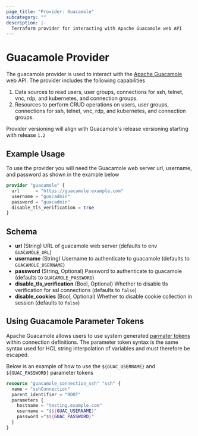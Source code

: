 ```yaml
---
page_title: "Provider: Guacamole"
subcategory: ""
description: |-
  Terraform provider for interacting with Apache Guacamole web API
---
```


# Guacamole Provider


The guacamole provider is used to interact with the [Apache Guacamole](https://guacamole.apache.org/) web API.  The provider includes the following capabilities

1. Data sources to read users, user groups, connections for ssh, telnet, vnc, rdp, and kubernetes, and connection groups.
2. Resources to perform CRUD operations on users, user groups, connections for ssh, telnet, vnc, rdp, and kubernetes, and connection groups.

Provider versioning will align with Guacamole's release versioning starting with release `1.2`

## Example Usage

To use the provider you will need the Guacamole web server url, username, and password as shown in the example below

```terraform
provider "guacamole" {
  url      = "https://guacamole.example.com"
  username = "guacadmin"
  password = "guacadmin"
  disable_tls_verification = true
}
```

## Schema

- **url** (String) URL of guacamole web server (defaults to env `GUACAMOLE_URL`)
- **username** (String) Username to authenticate to guacamole (defaults to `GUACAMOLE_USERNAME`)
- **password** (String, Optional) Password to authenticate to guacamole (defaults to `GUACAMOLE_PASSWORD`)
- **disable_tls_verification** (Bool, Optional) Whether to disable tls verification for ssl connections (defaults to `false`)
- **disable_cookies** (Bool, Optional) Whether to disable cookie collection in session (defaults to `false`)

## Using Guacamole Parameter Tokens

Apache Guacamole allows users to use system generated [parmater tokens](https://guacamole.apache.org/doc/gug/configuring-guacamole.html#parameter-tokens) within connection definitions.  The parameter token syntax is the same syntax used for HCL string interpolation of variables and must therefore be escaped.

Below is an example of how to use the `${GUAC_USERNAME}` and `${GUAC_PASSWORD}` parameter tokens

```terraform
resource "guacamole_connection_ssh" "ssh" {
  name = "sshConnection"
  parent_identifier = "ROOT"
  parameters {
    hostname = "testing.example.com"
    username = "$${GUAC_USERNAME}"
    password ="$${GUAC_PASSWORD}"
  }
}
```